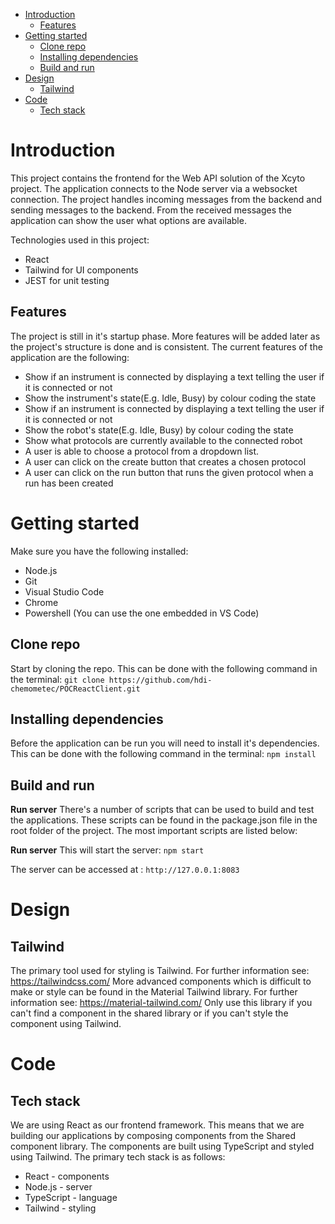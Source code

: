 <!-- TOC -->

- [Introduction](#introduction)
  - [Features](#features)
- [Getting started](#getting-started)
  - [Clone repo](#clone-repo)
  - [Installing dependencies](#installing-dependencies)
  - [Build and run](#build-and-run)
- [Design](#design)
  - [Tailwind](#tailwind)
- [Code](#code)
  - [Tech stack](#tech-stack)

<!-- /TOC -->

# Introduction
This project contains the frontend for the Web API solution of the Xcyto project. 
The application connects to the Node server via a websocket connection. The project handles incoming messages from the backend and sending messages to the backend.
From the received messages the application can show the user what options are available.

Technologies used in this project:
- React
- Tailwind for UI components
- JEST for unit testing

## Features
The project is still in it's startup phase. More features will be added later as the project's structure is done and is consistent.
The current features of the application are the following:
- Show if an instrument is connected  by displaying a text telling the user if it is connected or not
- Show the instrument's state(E.g. Idle, Busy) by colour coding the state
- Show if an instrument is connected by displaying a text telling the user if it is connected or not
- Show the robot's state(E.g. Idle, Busy) by colour coding the state
- Show what protocols are currently available to the connected robot
- A user is able to choose a protocol from a dropdown list.
- A user can click on the create button that creates a chosen protocol
- A user can click on the run button that runs the given protocol when a run has been created

# Getting started
Make sure you have the following installed:

- Node.js
- Git
- Visual Studio Code
- Chrome
- Powershell (You can use the one embedded in VS Code)

## Clone repo
Start by cloning the repo. This can be done with the following command in the terminal:
`git clone https://github.com/hdi-chemometec/POCReactClient.git`

## Installing dependencies
Before the application can be run you will need to install it's dependencies. This can be done with the following command in the terminal:
`npm install`

## Build and run

**Run server**
There's a number of scripts that can be used to build and test the applications. These scripts can be found in the package.json file in the root folder of the project. The most important scripts are listed below:

**Run server**
This will start the server:
`npm start`

The server can be accessed at : `http://127.0.0.1:8083`

# Design
## Tailwind

The primary tool used for styling is Tailwind. For further information see: https://tailwindcss.com/
More advanced components which is difficult to make or style can be found in the Material Tailwind library. For further information see: https://material-tailwind.com/
Only use this library if you can't find a component in the shared library or if you can't style the component using Tailwind.

# Code

## Tech stack

We are using React as our frontend framework. This means that we are building our applications by composing components from the Shared component library. The components are built using TypeScript and styled using Tailwind. 
The primary tech stack is as follows:

- React - components
- Node.js - server
- TypeScript - language
- Tailwind - styling